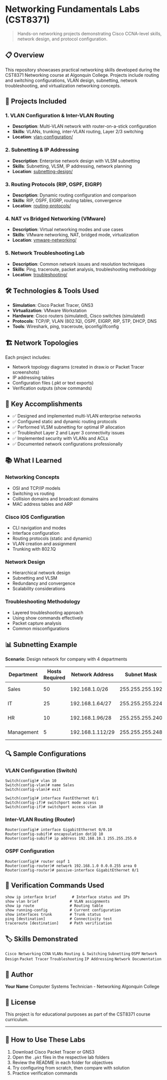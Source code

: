 # Networking Fundamentals Labs (CST8371)

> Hands-on networking projects demonstrating Cisco CCNA-level skills, network design, and protocol configuration.

## 📋 Overview

This repository showcases practical networking skills developed during the CST8371 Networking course at Algonquin College. Projects include routing and switching configurations, VLAN design, subnetting, network troubleshooting, and virtualization networking concepts.

## 🎯 Projects Included

### 1. VLAN Configuration & Inter-VLAN Routing
- **Description**: Multi-VLAN network with router-on-a-stick configuration
- **Skills**: VLANs, trunking, inter-VLAN routing, Layer 2/3 switching
- **Location**: [vlan-configuration/](vlan-configuration/)

### 2. Subnetting & IP Addressing
- **Description**: Enterprise network design with VLSM subnetting
- **Skills**: Subnetting, VLSM, IP addressing, network planning
- **Location**: [subnetting-design/](subnetting-design/)

### 3. Routing Protocols (RIP, OSPF, EIGRP)
- **Description**: Dynamic routing configuration and comparison
- **Skills**: RIP, OSPF, EIGRP, routing tables, convergence
- **Location**: [routing-protocols/](routing-protocols/)

### 4. NAT vs Bridged Networking (VMware)
- **Description**: Virtual networking modes and use cases
- **Skills**: VMware networking, NAT, bridged mode, virtualization
- **Location**: [vmware-networking/](vmware-networking/)

### 5. Network Troubleshooting Lab
- **Description**: Common network issues and resolution techniques
- **Skills**: Ping, traceroute, packet analysis, troubleshooting methodology
- **Location**: [troubleshooting/](troubleshooting/)

## 🛠️ Technologies & Tools Used

- **Simulation**: Cisco Packet Tracer, GNS3
- **Virtualization**: VMware Workstation
- **Hardware**: Cisco routers (simulated), Cisco switches (simulated)
- **Protocols**: TCP/IP, VLAN (802.1Q), OSPF, EIGRP, RIP, STP, DHCP, DNS
- **Tools**: Wireshark, ping, traceroute, ipconfig/ifconfig

## 🏗️ Network Topologies

Each project includes:
- Network topology diagrams (created in draw.io or Packet Tracer screenshots)
- IP addressing tables
- Configuration files (.pkt or text exports)
- Verification outputs (show commands)

## 🚀 Key Accomplishments

- ✅ Designed and implemented multi-VLAN enterprise networks
- ✅ Configured static and dynamic routing protocols
- ✅ Performed VLSM subnetting for optimal IP allocation
- ✅ Troubleshot Layer 2 and Layer 3 connectivity issues
- ✅ Implemented security with VLANs and ACLs
- ✅ Documented network configurations professionally

## 📚 What I Learned

### Networking Concepts
- OSI and TCP/IP models
- Switching vs routing
- Collision domains and broadcast domains
- MAC address tables and ARP

### Cisco IOS Configuration
- CLI navigation and modes
- Interface configuration
- Routing protocols (static and dynamic)
- VLAN creation and assignment
- Trunking with 802.1Q

### Network Design
- Hierarchical network design
- Subnetting and VLSM
- Redundancy and convergence
- Scalability considerations

### Troubleshooting Methodology
- Layered troubleshooting approach
- Using show commands effectively
- Packet capture analysis
- Common misconfigurations

## 📊 Subnetting Example

**Scenario**: Design network for company with 4 departments

| Department | Hosts Required | Network Address | Subnet Mask | Usable Range |
|-----------|----------------|-----------------|-------------|--------------|
| Sales | 50 | 192.168.1.0/26 | 255.255.255.192 | .1 - .62 |
| IT | 25 | 192.168.1.64/27 | 255.255.255.224 | .65 - .94 |
| HR | 10 | 192.168.1.96/28 | 255.255.255.240 | .97 - .110 |
| Management | 5 | 192.168.1.112/29 | 255.255.255.248 | .113 - .118 |

## 🔍 Sample Configurations

### VLAN Configuration (Switch)
```cisco
Switch(config)# vlan 10
Switch(config-vlan)# name Sales
Switch(config-vlan)# exit

Switch(config)# interface FastEthernet 0/1
Switch(config-if)# switchport mode access
Switch(config-if)# switchport access vlan 10
```

### Inter-VLAN Routing (Router)
```cisco
Router(config)# interface GigabitEthernet 0/0.10
Router(config-subif)# encapsulation dot1Q 10
Router(config-subif)# ip address 192.168.10.1 255.255.255.0
```

### OSPF Configuration
```cisco
Router(config)# router ospf 1
Router(config-router)# network 192.168.1.0 0.0.0.255 area 0
Router(config-router)# passive-interface GigabitEthernet 0/1
```

## 🧪 Verification Commands Used

```cisco
show ip interface brief       # Interface status and IPs
show vlan brief              # VLAN assignments
show ip route                # Routing table
show running-config          # Current configuration
show interfaces trunk        # Trunk status
ping [destination]           # Connectivity test
traceroute [destination]     # Path verification
```

## 🏷️ Skills Demonstrated

`Cisco Networking` `CCNA` `VLANs` `Routing & Switching` `Subnetting` `OSPF` `Network Design` `Packet Tracer` `Troubleshooting` `IP Addressing` `Network Documentation`

## 👤 Author

**Your Name**
Computer Systems Technician - Networking
Algonquin College

## 📄 License

This project is for educational purposes as part of the CST8371 course curriculum.

---

## 🚀 How to Use These Labs

1. Download Cisco Packet Tracer or GNS3
2. Open the `.pkt` files in the respective lab folders
3. Review the README in each folder for objectives
4. Try configuring from scratch, then compare with solution
5. Practice verification commands
